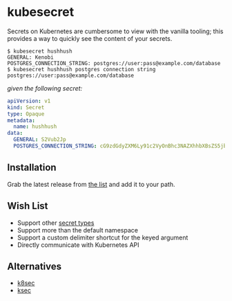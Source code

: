 # kubesecret

Secrets on Kubernetes are cumbersome to view with the vanilla tooling; this provides a way to quickly see the content of your secrets.


```shell
$ kubesecret hushhush
GENERAL: Kenobi
POSTGRES_CONNECTION_STRING: postgres://user:pass@example.com/database
$ kubesecret hushhush postgres connection string
postgres://user:pass@example.com/database
```

_given the following secret:_
```yaml
apiVersion: v1
kind: Secret
type: Opaque
metadata:
  name: hushhush
data:
  GENERAL: S2Vub2Jp
  POSTGRES_CONNECTION_STRING: cG9zdGdyZXM6Ly91c2VyOnBhc3NAZXhhbXBsZS5jb20vZGF0YWJhc2U=
```

## Installation

Grab the latest release from [the list](https://github.com/OutdatedVersion/kubesecret/releases/latest) and add it to your path.

## Wish List

- Support other [secret types](https://kubernetes.io/docs/concepts/configuration/secret/#secret-types)
- Support more than the default namespace
- Support a custom delimiter shortcut for the keyed argument
- Directly communicate with Kubernetes API

## Alternatives

- [k8sec](https://github.com/dtan4/k8sec)
- [ksec](https://github.com/mmailhos/ksec) 
